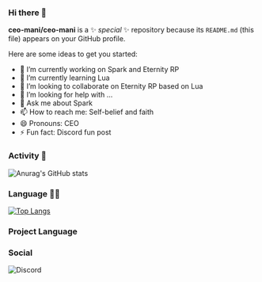 ### Hi there 👋


**ceo-mani/ceo-mani** is a ✨ _special_ ✨ repository because its `README.md` (this file) appears on your GitHub profile.

Here are some ideas to get you started:

- 🔭 I’m currently working on Spark and Eternity RP
- 🌱 I’m currently learning Lua
- 👯 I’m looking to collaborate on Eternity RP based on Lua
- 🤔 I’m looking for help with ...
- 💬 Ask me about Spark
- 📫 How to reach me: Self-belief and faith
- 😄 Pronouns: CEO
- ⚡ Fun fact: Discord fun post
### Activity 🚀
![Anurag's GitHub stats](https://github-readme-stats.vercel.app/api?username=ceo-mani&show_icons=true&theme=radical)
### Language 👨‍💻
[![Top Langs](https://github-readme-stats.vercel.app/api/top-langs/?username=ceo-mani&layout=compact)](https://github.com/anuraghazra/github-readme-stats)
### Project Language
### Social
![Discord](https://img.shields.io/discord/798885418850058250?color=red&label=Discord&logo=Discord&style=for-the-badge)





